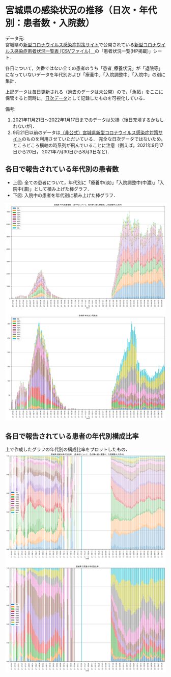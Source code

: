 # 宮城県の感染状況の推移（日次・年代別：患者数・入院数）
データ元:  
宮城県の[新型コロナウイルス感染症対策サイト](https://www.pref.miyagi.jp/site/covid-19/index.html)で公開されている[新型コロナウイルス感染症患者状況一覧表 [CSVファイル]　](https://covid19.pref.miyagi.jp/data/patients-utf8.csv)の「患者状況一覧(HP掲載)」シート．

各日について，欠番ではない全ての患者のうち「患者_療養状況」が「退院等」になっていないデータを年代別および「療養中」「入院調整中」「入院中」の別に集計．

上記データは毎日更新される（過去のデータは未公開）ので，「魚拓」を[ここ](https://github.com/nagae/CoVid-19/tree/main/data/resources)に保管すると同時に，[日次データ](https://github.com/nagae/CoVid-19/blob/main/data/CoVid19-Miyagi-daily_patients_by_age.csv)として記録したものを可視化している．

備考:
1. 2021年11月21日〜2022年1月17日までのデータは欠損（後日充填するかもしれないが)．
2. 9月21日以前のデータは[（非公式）宮城県新型コロナウイルス感染症対策サイト](https://github.com/code4shiogama/covid19-miyagi)のものを利用させていただいている． 完全な日次データではないため，ところどころ横軸の時系列が飛んでいることに注意（例えば，2021年9月17日から20日， 2021年7月30日から8月3日など)．

## 各日で報告されている年代別の患者数
- 上図: 全ての患者について，年代別に「療養中(淡)」「入院調整中(中濃)」「入院中(濃)」として積み上げた棒グラフ． 
- 下図: 入院中の患者を年代別に積み上げた棒グラフ．

<a href="https://github.com/nagae/CoVid-19/raw/main/fig/CoVid19-Miyagi-patients_by_age.png"><img src="https://github.com/nagae/CoVid-19/raw/main/fig/CoVid19-Miyagi-patients_by_age.png" alt="Miyagi by age" width="800"/></a>

## 各日で報告されている患者の年代別構成比率
上で作成したグラフの年代別の構成比率をプロットしたもの．
<a href="https://github.com/nagae/CoVid-19/raw/main/fig/CoVid19-Miyagi-patients_by_age_rate.png"><img src="https://github.com/nagae/CoVid-19/raw/main/fig/CoVid19-Miyagi-patients_by_age_rate.png" alt="Miyagi age rate" width="800"/></a>

